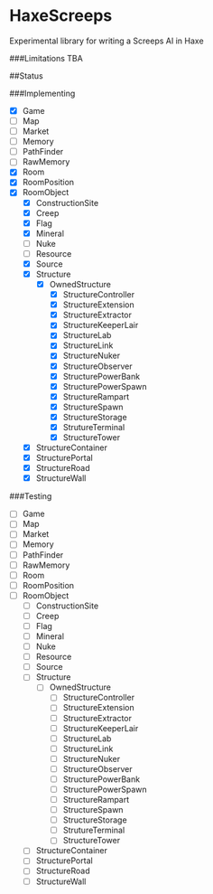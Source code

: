 # HaxeScreeps
Experimental library for writing a Screeps AI in Haxe

###Limitations
TBA

##Status

###Implementing

- [X] Game
- [ ] Map
- [ ] Market
- [ ] Memory
- [ ] PathFinder
- [ ] RawMemory
- [X] Room
- [X] RoomPosition
- [X] RoomObject
  - [X] ConstructionSite
  - [X] Creep
  - [X] Flag
  - [X] Mineral
  - [ ] Nuke
  - [ ] Resource
  - [X] Source
  - [X] Structure
    - [X] OwnedStructure
      - [X] StructureController
      - [x] StructureExtension
      - [X] StructureExtractor
      - [X] StructureKeeperLair
      - [X] StructureLab
      - [X] StructureLink
      - [X] StructureNuker
      - [X] StructureObserver
      - [X] StructurePowerBank
      - [X] StructurePowerSpawn
      - [X] StructureRampart
      - [X] StructureSpawn
      - [X] StructureStorage
      - [X] StrutureTerminal
      - [X] StructureTower
  - [X] StructureContainer
  - [X] StructurePortal
  - [X] StructureRoad
  - [X] StructureWall

###Testing

- [ ] Game
- [ ] Map
- [ ] Market
- [ ] Memory
- [ ] PathFinder
- [ ] RawMemory
- [ ] Room
- [ ] RoomPosition
- [ ] RoomObject
  - [ ] ConstructionSite
  - [ ] Creep
  - [ ] Flag
  - [ ] Mineral
  - [ ] Nuke
  - [ ] Resource
  - [ ] Source
  - [ ] Structure
    - [ ] OwnedStructure
      - [ ] StructureController
      - [ ] StructureExtension
      - [ ] StructureExtractor
      - [ ] StructureKeeperLair
      - [ ] StructureLab
      - [ ] StructureLink
      - [ ] StructureNuker
      - [ ] StructureObserver
      - [ ] StructurePowerBank
      - [ ] StructurePowerSpawn
      - [ ] StructureRampart
      - [ ] StructureSpawn
      - [ ] StructureStorage
      - [ ] StrutureTerminal
      - [ ] StructureTower
  - [ ] StructureContainer
  - [ ] StructurePortal
  - [ ] StructureRoad
  - [ ] StructureWall
